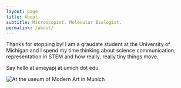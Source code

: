 ```yaml
---
layout: page
title: About
subtitle: Microscopist. Molecular Biologist. 
permalink: /about/
---
```


Thanks for stopping by! I am a graudate student at the University of Michigan and I spend my time thinking about science communication, representation in STEM and how really, really tiny things move.

Say hello at ameyapj at umich dot edu.

![At the useum of Modern Art in Munich]({{site.url}}/Images/DSC_4882.png)
